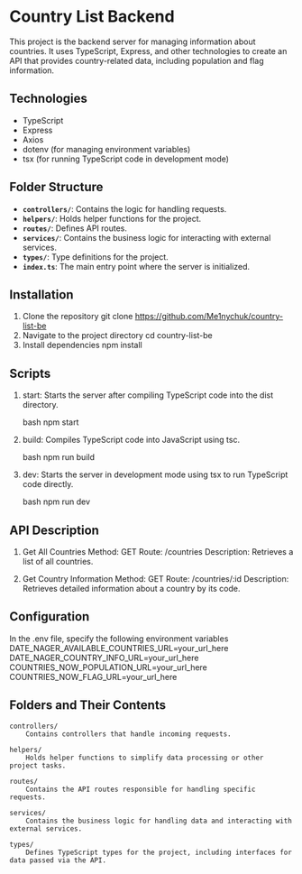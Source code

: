 # Country List Backend

This project is the backend server for managing information about countries. It uses TypeScript, Express, and other technologies to create an API that provides country-related data, including population and flag information.

## Technologies

- TypeScript
- Express
- Axios
- dotenv (for managing environment variables)
- tsx (for running TypeScript code in development mode)

## Folder Structure

- **`controllers/`**: Contains the logic for handling requests.
- **`helpers/`**: Holds helper functions for the project.
- **`routes/`**: Defines API routes.
- **`services/`**: Contains the business logic for interacting with external services.
- **`types/`**: Type definitions for the project.
- **`index.ts`**: The main entry point where the server is initialized.

## Installation

1. Clone the repository
   git clone https://github.com/Me1nychuk/country-list-be
2. Navigate to the project directory
   cd country-list-be
3. Install dependencies
   npm install

## Scripts

1. start: Starts the server after compiling TypeScript code into the dist directory.

   bash
   npm start

2. build: Compiles TypeScript code into JavaScript using tsc.

   bash
   npm run build

3. dev: Starts the server in development mode using tsx to run TypeScript code directly.

   bash
   npm run dev

## API Description

1. Get All Countries
   Method: GET
   Route: /countries
   Description: Retrieves a list of all countries.

2. Get Country Information
   Method: GET
   Route: /countries/:id
   Description: Retrieves detailed information about a country by its code.

## Configuration

In the .env file, specify the following environment variables
DATE_NAGER_AVAILABLE_COUNTRIES_URL=your_url_here
DATE_NAGER_COUNTRY_INFO_URL=your_url_here
COUNTRIES_NOW_POPULATION_URL=your_url_here
COUNTRIES_NOW_FLAG_URL=your_url_here

## Folders and Their Contents

    controllers/
        Contains controllers that handle incoming requests.

    helpers/
        Holds helper functions to simplify data processing or other project tasks.

    routes/
        Contains the API routes responsible for handling specific requests.

    services/
        Contains the business logic for handling data and interacting with external services.

    types/
        Defines TypeScript types for the project, including interfaces for data passed via the API.
